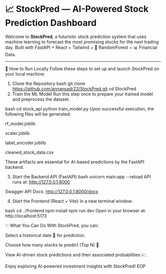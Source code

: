 # 📈 StockPred — AI-Powered Stock Prediction Dashboard

Welcome to **StockPred**, a futuristic stock prediction system that uses machine learning to forecast the most promising stocks for the next trading day. Built with FastAPI + React + Tailwind + 🔮 RandomForest + 📊 Financial Data.

---


🚀 How to Run Locally
Follow these steps to set up and launch StockPred on your local machine:

1. Clone the Repository
bash
git clone https://github.com/annansadr22/StockPred.git
cd StockPred
2. Train the ML Model
Run this step once to prepare your trained model and preprocess the dataset.

bash
cd stock_api
python train_model.py
Upon successful execution, the following files will be generated:

rf_model.joblib

scaler.joblib

label_encoder.joblib

cleaned_stock_data.csv

These artifacts are essential for AI-based predictions by the FastAPI backend.

3. Start the Backend API (FastAPI)
bash
uvicorn main:app --reload
API runs at: http://127.0.0.1:8000

Swagger API Docs: http://127.0.0.1:8000/docs

4. Start the Frontend (React + Vite)
In a new terminal window:

bash
cd ../frontend
npm install
npm run dev
Open in your browser at: http://localhost:5173

✨ What You Can Do
With StockPred, you can:

Select a historical date 📅 for prediction.

Choose how many stocks to predict (Top N) 🔢.

View AI-driven stock predictions and their associated probabilities 💹.

Enjoy exploring AI-powered investment insights with StockPred!
EOP
